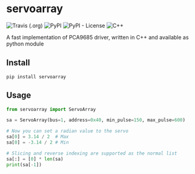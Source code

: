 # servoarray

![Travis (.org)](https://img.shields.io/travis/coord-e/servoarray.py.svg)
![PyPI](https://img.shields.io/pypi/v/servoarray.svg)
![PyPI - License](https://img.shields.io/pypi/l/servoarray.svg)
![C++](https://img.shields.io/badge/C%2B%2B-14-orange.svg)

A fast implementation of PCA9685 driver, written in C++ and available as python module

## Install

```shell
pip install servoarray
```

## Usage

```python
from servoarray import ServoArray

sa = ServoArray(bus=1, address=0x40, min_pulse=150, max_pulse=600)

# Now you can set a radian value to the servo
sa[0] = 3.14 / 2  # Max
sa[0] = -3.14 / 2 # Min

# Slicing and reverse indexing are supported as the normal list
sa[:] = [0] * len(sa)
print(sa[-1])
```
